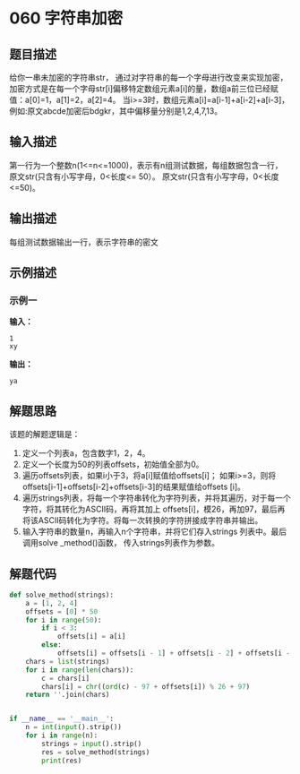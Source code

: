 # 060 字符串加密

## 题目描述

给你一串未加密的字符串str，
通过对字符串的每一个字母进行改变来实现加密，
加密方式是在每一个字母str[i]偏移特定数组元素a[i]的量，数组a前三位已经赋值：a[0]=1，a[1]=2，a[2]=4。
当i>=3时，数组元素a[i]=a[i-1]+a[i-2]+a[i-3]，
例如:原文abcde加密后bdgkr，其中偏移量分别是1,2,4,7,13。

## 输入描述

第一行为一个整数n(1<=n<=1000)，表示有n组测试数据，每组数据包含一行，
原文str(只含有小写字母，0<长度<= 50）。
原文str(只含有小写字母，0<长度<=50)。


## 输出描述
每组测试数据输出一行，表示字符串的密文

## 示例描述

### 示例一

**输入：**
```text
1
xy
```

**输出：**
```text
ya
```

## 解题思路
该题的解题逻辑是：
1. 定义一个列表a，包含数字1，2，4。
2. 定义一个长度为50的列表offsets，初始值全部为0。
3. 遍历offsets列表，如果i小于3，将a[i]赋值给offsets[i]；
如果i>=3，则将offsets[i-1]+offsets[i-2]+offsets[i-3]的结果赋值给offsets [i]。
4. 遍历strings列表，将每一个字符串转化为字符列表，并将其遍历，对于每一个字符，将其转化为ASCII码，再将其加上
offsets[i]，模26，再加97，最后再将该ASCII码转化为字符。将每一次转换的字符拼接成字符串并输出。
5. 输入字符串的数量n，再输入n个字符串，并将它们存入strings 列表中。最后调用solve _method()函数，
传入strings列表作为参数。
   

## 解题代码

```python
def solve_method(strings):
    a = [1, 2, 4]
    offsets = [0] * 50
    for i in range(50):
        if i < 3:
            offsets[i] = a[i]
        else:
            offsets[i] = offsets[i - 1] + offsets[i - 2] + offsets[i - 3]
    chars = list(strings)
    for i in range(len(chars)):
        c = chars[i]
        chars[i] = chr((ord(c) - 97 + offsets[i]) % 26 + 97)
    return ''.join(chars)


if __name__ == '__main__':
    n = int(input().strip())
    for i in range(n):
        strings = input().strip()
        res = solve_method(strings)
        print(res)
```

